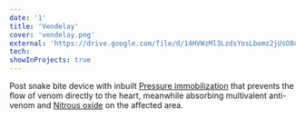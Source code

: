 ```yaml
---
date: '1'
title: 'Vendelay'
cover: 'vendelay.png'
external: 'https://drive.google.com/file/d/14HVWzMl3LzdsYosLbomz2jUsO8ormdBy/view'
tech:
showInProjects: true
---
```


Post snake bite device with inbuilt [Pressure immobilization]() that prevents the flow of venom directly to the heart, meanwhile absorbing multivalent anti-venom and [Nitrous oxide]() on the affected area.

